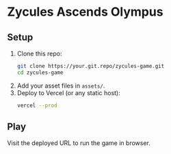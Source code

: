 # Zycules Ascends Olympus

## Setup
1. Clone this repo:
   ```bash
   git clone https://your.git.repo/zycules-game.git
   cd zycules-game
   ```
2. Add your asset files in `assets/`.
3. Deploy to Vercel (or any static host):
   ```bash
   vercel --prod
   ```

## Play
Visit the deployed URL to run the game in browser.
